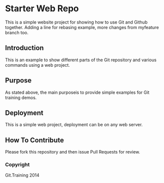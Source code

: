 # Starter Web Repo

This is a simple website project for showing how to use Git and Github together.
Adding a line for rebasing example, more changes from myfeature branch too.

## Introduction

This is an example to show different parts of the Git repository and various commands using a web project.

## Purpose

As stated above, the main purposeis to provide simple examples for Git training demos.

## Deployment

This is a simple web project, deployment can be on any web server.

## How To Contribute

Please fork this repository and then issue Pull Requests for review.

### Copyright

Git.Training 2014
